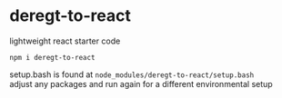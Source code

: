# deregt-to-react
lightweight react starter code

`npm i deregt-to-react`

setup.bash is found at `node_modules/deregt-to-react/setup.bash`\
adjust any packages and run again for a different environmental setup